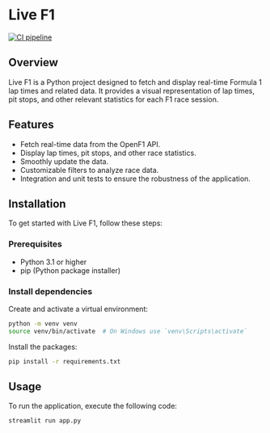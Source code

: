 # Live F1

[![CI pipeline](https://github.com/tamasmrton/live-f1/actions/workflows/pipeline.yml/badge.svg)](https://github.com/tamasmrton/live-f1/actions/workflows/pipeline.yml)

## Overview

Live F1 is a Python project designed to fetch and display real-time Formula 1 lap times and related data. It provides a visual representation of lap times, pit stops, and other relevant statistics for each F1 race session.

## Features

- Fetch real-time data from the OpenF1 API.
- Display lap times, pit stops, and other race statistics.
- Smoothly update the data.
- Customizable filters to analyze race data.
- Integration and unit tests to ensure the robustness of the application.

## Installation

To get started with Live F1, follow these steps:

### Prerequisites

- Python 3.1 or higher
- pip (Python package installer)

### Install dependencies

Create and activate a virtual environment:

```bash
python -m venv venv
source venv/bin/activate  # On Windows use `venv\Scripts\activate`
```

Install the packages:

```bash
pip install -r requirements.txt
```

## Usage

To run the application, execute the following code:

```bash
streamlit run app.py
```
